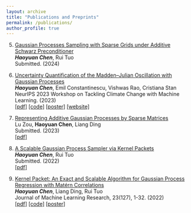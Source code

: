 ```yaml
---
layout: archive
title: "Publications and Preprints"
permalink: /publications/
author_profile: true
---
```


5. [Gaussian Processes Sampling with Sparse Grids under Additive Schwarz Preconditioner](hchen19.github.io/publications)\
***Haoyuan Chen***, Rui Tuo\
Submitted. (2024)


4. [Uncertainty Quantification of the Madden–Julian Oscillation with Gaussian Processes](https://s3.us-east-1.amazonaws.com/climate-change-ai/papers/neurips2023/11/paper.pdf)\
***Haoyuan Chen***, Emil Constantinescu, Vishwas Rao, Cristiana Stan\
NeurIPS 2023 Workshop on Tackling Climate Change with Machine Learning. (2023)\
[[pdf]](https://s3.us-east-1.amazonaws.com/climate-change-ai/papers/neurips2023/11/paper.pdf) [[code]](https://github.com/vishwas1984/SINDy_RealData) [[poster]](https://neurips.cc/virtual/2023/76870) [[website]](https://gp-mjo.github.io/)


3. [Representing Additive Gaussian Processes by Sparse Matrices](https://arxiv.org/pdf/2305.00324.pdf)\
Lu Zou, **Haoyuan Chen**, Liang Ding\
Submitted. (2023)\
[[pdf]](https://arxiv.org/pdf/2305.00324.pdf)


2. [A Scalable Gaussian Process Sampler via Kernel Packets](https://openreview.net/pdf?id=1sN_4ROgel)\
***Haoyuan Chen***, Rui Tuo\
Submitted. (2022)\
[[pdf]](https://openreview.net/pdf?id=1sN_4ROgel)


1. [Kernel Packet: An Exact and Scalable Algorithm for Gaussian Process Regression with Matérn Correlations](https://jmlr.org/papers/volume23/21-1232/21-1232.pdf)\
***Haoyuan Chen***, Liang Ding, Rui Tuo\
Journal of Machine Learning Research, 23(127), 1-32. (2022)\
[[pdf]](https://jmlr.org/papers/v23/21-1232.html) [[code]](https://github.com/hchen19/kernel_packet) [[poster]](https://hchen19.github.io/files/poster-kp.pdf)